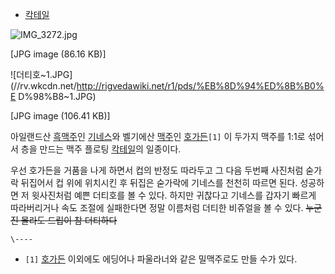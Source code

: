   * [칵테일](%EC%B9%B5%ED%85%8C%EC%9D%BC.md)  

![IMG_3272.jpg](//rv.wkcdn.net/http://rigvedawiki.net/r1/pds/IMG_3272.jpg)

[JPG image (86.16 KB)]

![더티호~1.JPG](//rv.wkcdn.net/http://rigvedawiki.net/r1/pds/%EB%8D%94%ED%8B%B0%E
D%98%B8~1.JPG)

[JPG image (106.41 KB)]

아일랜드산 [흑맥주](%EB%A7%A5%EC%A3%BC/%EC%A2%85%EB%A5%98#s-2.2.md)인
[기네스](%EA%B8%B0%EB%84%A4%EC%8A%A4.md)와 벨기에산 [맥주](%EB%A7%A5%EC%A3%BC.md)인
[호가든](%ED%98%B8%EA%B0%80%EB%93%A0.md)`[1]` 이 두가지 맥주를 1:1로 섞어서 층을 만드는 맥주 플로팅
[칵테일](%EC%B9%B5%ED%85%8C%EC%9D%BC.md)의 일종이다.

우선 호가든을 거품을 나게 하면서 컵의 반정도 따라두고 그 다음 두번째 사진처럼 숟가락 뒤집어서 컵 위에 위치시킨 후 뒤집은 숟가락에
기네스를 천천히 따르면 된다. 성공하면 저 윗사진처럼 예쁜 더티호를 볼 수 있다. 하지만 귀찮다고 기네스를 갑자기 빠르게 따라버리거나 속도
조절에 실패한다면 정말 이름처럼 더티한 비쥬얼을 볼 수 있다. <del>누군진 몰라도 드립이 참 더티하다</del>

`\----`

  * `[1]` [호가든](%ED%98%B8%EA%B0%80%EB%93%A0.md) 이외에도 에딩어나 파울라너와 같은 밀맥주로도 만들 수가 있다.

